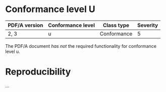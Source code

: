 # Conformance level U

| PDF/A version | Conformance level | Class type  | Severity |
| ------------- | ----------------- | ----------  | -------- |
| 2, 3          | u                 | Conformance | 5        |

The PDF/A document _has not_ the required functionality for conformance level u.

# Reproducibility
...